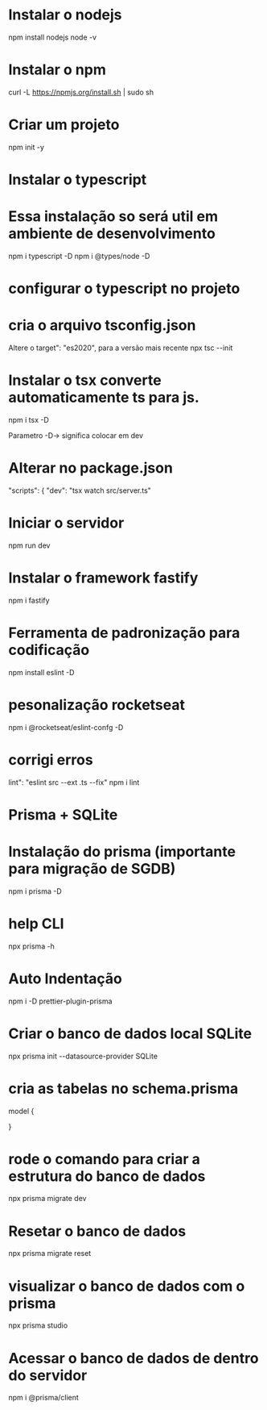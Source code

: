 # Instalar o nodejs

npm install nodejs
node -v

# Instalar o npm

curl -L https://npmjs.org/install.sh | sudo sh

# Criar um projeto

npm init -y

# Instalar o typescript
# Essa instalação so será util em ambiente de desenvolvimento
npm i typescript -D
npm i @types/node -D

# configurar o typescript no projeto
# cria o arquivo tsconfig.json
Altere o target": "es2020", para a versão mais recente 
npx tsc --init

# Instalar o tsx converte automaticamente ts para js.
npm i tsx -D

Parametro -D-> significa colocar em dev

# Alterar no package.json
"scripts": {
    "dev": "tsx watch src/server.ts"

# Iniciar o servidor

npm run dev

# Instalar o framework fastify

npm i fastify

# Ferramenta de padronização para codificação

npm install eslint -D

# pesonalização rocketseat

npm i @rocketseat/eslint-confg -D

# corrigi erros 
lint": "eslint src --ext .ts --fix"
npm i lint

# Prisma + SQLite

# Instalação do prisma (importante para migração de SGDB)

npm i prisma -D

# help CLI

npx prisma -h

# Auto Indentação

npm i -D prettier-plugin-prisma

# Criar o banco de dados local SQLite 
npx prisma init --datasource-provider SQLite

# cria as tabelas no schema.prisma

model {

}

# rode o comando para criar a estrutura do banco de dados

npx prisma migrate dev

# Resetar o banco de dados

npx prisma migrate reset

# visualizar o banco de dados com o prisma

npx prisma studio

# Acessar o banco de dados de dentro do servidor

npm i @prisma/client



